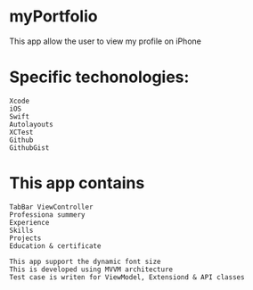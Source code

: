 # myPortfolio
This app allow the user to view my profile on iPhone

# Specific techonologies:

    Xcode
    iOS
    Swift
    Autolayouts
    XCTest
    Github
    GithubGist

# This app contains 
    TabBar ViewController
    Professiona summery
    Experience
    Skills
    Projects
    Education & certificate
   
    This app support the dynamic font size 
    This is developed using MVVM architecture 
    Test case is writen for ViewModel, Extensiond & API classes

